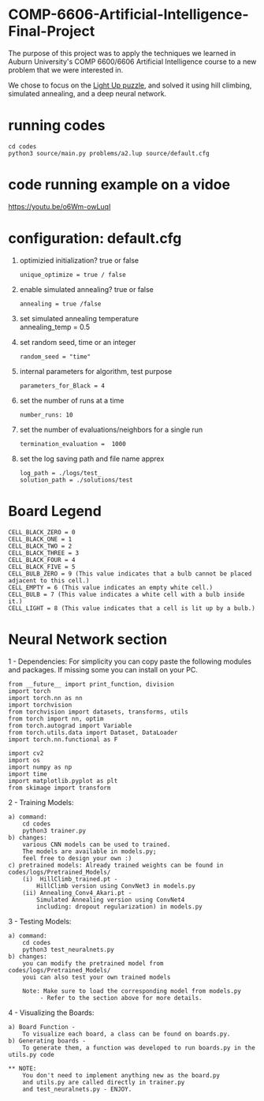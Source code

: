 # COMP-6606-Artificial-Intelligence-Final-Project
The purpose of this project was to apply the techniques we learned in Auburn University's COMP 6600/6606 Artificial Intelligence course to a new problem that we were interested in.

We chose to focus on the [Light Up puzzle](https://en.wikipedia.org/wiki/Light_Up_(puzzle)), and solved it using hill climbing, simulated annealing, and a deep neural network.


#       running codes  	#

	cd codes
	python3 source/main.py problems/a2.lup source/default.cfg

# 	code running example on a vidoe	#

https://youtu.be/o6Wm-owLuqI


#       configuration:  	default.cfg			#

1.	optimizied initialization?  true or false	

		unique_optimize = true / false

2.	enable simulated annealing?  true or false	 

		annealing = true /false

3.	set simulated annealing temperature	 
		annealing_temp = 0.5

4.	set random seed, time or an integer	 

		random_seed = "time"

5.	internal parameters for algorithm, test purpose   

		parameters_for_Black = 4

6.	set the number of runs  at a time    

		number_runs: 10

7.	set the number of evaluations/neighbors for a single run    

		termination_evaluation =  1000

8.	set the log saving path and file name apprex 	

		log_path = ./logs/test_
		solution_path = ./solutions/test


# Board Legend #

	CELL_BLACK_ZERO = 0
	CELL_BLACK_ONE = 1
	CELL_BLACK_TWO = 2
	CELL_BLACK_THREE = 3
	CELL_BLACK_FOUR = 4
	CELL_BLACK_FIVE = 5
	CELL_BULB_ZERO = 9 (This value indicates that a bulb cannot be placed adjacent to this cell.)
	CELL_EMPTY = 6 (This value indicates an empty white cell.)
	CELL_BULB = 7 (This value indicates a white cell with a bulb inside it.)
	CELL_LIGHT = 8 (This value indicates that a cell is lit up by a bulb.)


#       Neural Network section  	#


1 - Dependencies:
	For simplicity you can copy paste the following modules and packages.
	If missing some you can install on your PC.

	from __future__ import print_function, division
	import torch
	import torch.nn as nn
	import torchvision
	from torchvision import datasets, transforms, utils
	from torch import nn, optim
	from torch.autograd import Variable
	from torch.utils.data import Dataset, DataLoader
	import torch.nn.functional as F
			
	import cv2
	import os
	import numpy as np
	import time
	import matplotlib.pyplot as plt
	from skimage import transform

2 - Training Models:

	a) command: 
		cd codes
		python3 trainer.py
	b) changes: 
		various CNN models can be used to trained. 
		The models are available in models.py; 
		feel free to design your own :)
	c) pretrained models: Already trained weights can be found in codes/logs/Pretrained_Models/
		(i)  HillClimb_trained.pt - 
			HillClimb version using ConvNet3 in models.py
		(ii) Annealing_Conv4_Akari.pt - 
			Simulated Annealing version using ConvNet4 
			including: dropout regularization) in models.py

3 - Testing Models:

	a) command: 
		cd codes 
		python3 test_neuralnets.py
	b) changes: 
		you can modify the pretrained model from codes/logs/Pretrained_Models/
		youi can also test your own trained models
		
		Note: Make sure to load the corresponding model from models.py
			 - Refer to the section above for more details.

4 - Visualizing the Boards: 

	a) Board Function -    	
		To visualize each board, a class can be found on boards.py. 
	b) Generating boards - 
		To generate them, a function was developed to run boards.py in the utils.py code
			 
	** NOTE: 
		You don't need to implement anything new as the board.py 
		and utils.py are called directly in trainer.py 
		and test_neuralnets.py - ENJOY.
